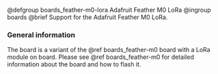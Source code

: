 @defgroup    boards_feather-m0-lora Adafruit Feather M0 LoRa
@ingroup     boards
@brief       Support for the Adafruit Feather M0 LoRa.

### General information

The board is a variant of the @ref boards_feather-m0 board with
a LoRa module on board. Please see @ref boards_feather-m0 for detailed
information about the board and how to flash it.
